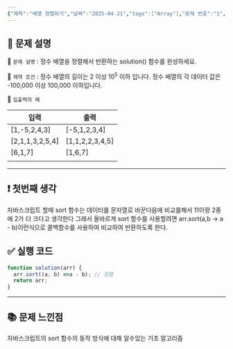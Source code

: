 ```yaml
---
{"제목":"배열 정렬하기","날짜":"2025-04-21","tags":["Array"],"문제 번호":"1","출제":"저자 출제","dg-publish":true,"permalink":"/v2/공부노트/Algo/코딩 테스트 합격자 되기/배열/배열 정렬하기/","dgPassFrontmatter":true}
---
```


## 📔 문제 설명

📓 `문제 설명` :  정수 배열을 정렬해서 반환하는 solution() 함수를 완성하세요.

📓 `제약 조건` :  정수 배열의 길이는 2 이상 $10^5$ 이하 입니다.
정수 배열의 각 데이터 값은 -100,000 이상 100,000 이하입니다.

📓 `입출력의 예`

| 입력              | 출력              |
| --------------- | --------------- |
| [1,-5,2,4,3]    | [-5,1,2,3,4]    |
| [2,1,1,3,2,5,4] | [1,1,2,2,3,4,5] |
| [6,1,7]         | [1,6,7]         |
|                 |                 |


---
## ❗ 첫번째 생각

자바스크립트 할때 sort 함수는 데이터를 문자열로 바꾼다음에 비교를해서 11이랑 2중에 2가 더 크다고 생각한다 그래서 올바르게 sort 함수를 사용할려면 arr.sort(a,b -> a - b)이런식으로 콜백함수를 사용하여 비교하여 반환하도록 한다.

## ✅ 실행 코드
```js
function solution(arr) {
  arr.sort((a, b) =>a - b); // 정렬
  return arr;
}
```
---
## 📚 문제 느낀점

자바스크립트의 sort 함수의 동작 방식에 대해 알수있는 기초 알고리즘
